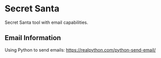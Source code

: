 # Secret Santa

Secret Santa tool with email capabilities.

## Email Information

Using Python to send emails: https://realpython.com/python-send-email/
